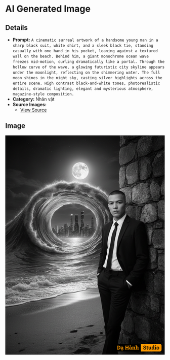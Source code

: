 # AI Generated Image

## Details
- **Prompt:** `A cinematic surreal artwork of a handsome young man in a sharp black suit, white shirt, and a sleek black tie, standing casually with one hand in his pocket, leaning against a textured wall on the beach. Behind him, a giant monochrome ocean wave freezes mid-motion, curling dramatically like a portal. Through the hollow curve of the wave, a glowing futuristic city skyline appears under the moonlight, reflecting on the shimmering water. The full moon shines in the night sky, casting silver highlights across the entire scene. High contrast black-and-white tones, photorealistic details, dramatic lighting, elegant and mysterious atmosphere, magazine-style composition.`
- **Category:** Nhân vật
- **Source Images:**
  - [View Source](https://raw.githubusercontent.com/lenzcomvth/ImageLibrary/main/Male.png)

## Image
![AI Generated Image](./image-2025-10-06T21-08-29-786Z-mgunh.png)